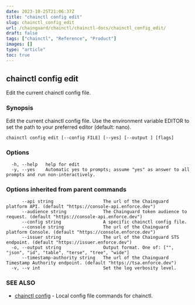 ```yaml
---
date: 2023-10-25T21:06:37Z
title: "chainctl config edit"
slug: chainctl_config_edit
url: /chainguard/chainctl/chainctl-docs/chainctl_config_edit/
draft: false
tags: ["chainctl", "Reference", "Product"]
images: []
type: "article"
toc: true
---
```

## chainctl config edit

Edit the current chainctl config file.

### Synopsis

Edit the current chainctl config file. Use the environment variable EDITOR to set the path to your preferred editor (default: nano).

```
chainctl config edit [--config FILE] [--yes] [--output ] [flags]
```

### Options

```
  -h, --help   help for edit
  -y, --yes    Automatic yes to prompts; assume "yes" as answer to all prompts and run non-interactively.
```

### Options inherited from parent commands

```
      --api string                   The url of the Chainguard platform API. (default "https://console-api.enforce.dev")
      --audience string              The Chainguard token audience to request. (default "https://console-api.enforce.dev")
      --config string                A specific chainctl config file.
      --console string               The url of the Chainguard platform Console. (default "https://console.enforce.dev")
      --issuer string                The url of the Chainguard STS endpoint. (default "https://issuer.enforce.dev")
  -o, --output string                Output format. One of: ["", "json", "id", "table", "terse", "tree", "wide"]
      --timestamp-authority string   The url of the Chainguard Timestamp Authority endpoint. (default "https://tsa.enforce.dev")
  -v, --v int                        Set the log verbosity level.
```

### SEE ALSO

* [chainctl config](/chainguard/chainctl/chainctl-docs/chainctl_config/)	 - Local config file commands for chainctl.

